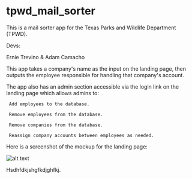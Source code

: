 # tpwd_mail_sorter
This is a mail sorter app for the Texas Parks and Wildlife Department (TPWD).

Devs:

Ernie Trevino & Adam Camacho

This app takes a company's name as the input on the landing page, then outputs the employee responsible for handling that company's account.

The app also has an admin section accessible via the login link on the landing page which allows admins to:

     Add employees to the database.

     Remove employees from the database.

     Remove companies from the database.

     Reassign company accounts between employees as needed.

Here is a screenshot of the mockup for the landing page:

![alt text](http://i66.tinypic.com/m8zfb9.png)

Hsdhfdkjshgfkdjghfkj.
